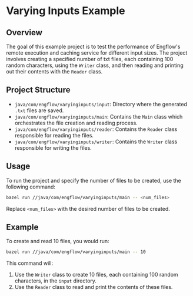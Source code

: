 # Varying Inputs Example

## Overview

The goal of this example project is to test the performance of Engflow's remote execution and caching service for different input sizes. The project involves creating a specified number of txt files, each containing 100 random characters, using the `Writer` class, and then reading and printing out their contents with the `Reader` class.

## Project Structure

- `java/com/engflow/varyinginputs/input`: Directory where the generated `.txt` files are saved.
- `java/com/engflow/varyinginputs/main`: Contains the `Main` class which orchestrates the file creation and reading process.
- `java/com/engflow/varyinginputs/reader`: Contains the `Reader` class responsible for reading the files.
- `java/com/engflow/varyinginputs/writer`: Contains the `Writer` class responsible for writing the files.

## Usage

To run the project and specify the number of files to be created, use the following command:

```sh
bazel run //java/com/engflow/varyinginputs/main -- <num_files>
```

Replace `<num_files>` with the desired number of files to be created.

## Example

To create and read 10 files, you would run:

```sh
bazel run //java/com/engflow/varyinginputs/main -- 10
```

This command will:
1. Use the `Writer` class to create 10 files, each containing 100 random characters, in the `input` directory.
2. Use the `Reader` class to read and print the contents of these files.